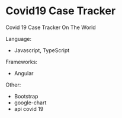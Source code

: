 # Covid19 Case Tracker
Covid 19 Case Tracker On The World

Language:
  + Javascript, TypeScript
 
 Frameworks: 
  + Angular

Other:
  + Bootstrap
  + google-chart
  + api covid 19
